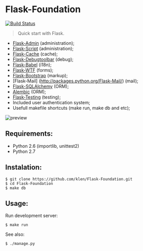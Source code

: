 Flask-Foundation
================

[![Build Status](https://secure.travis-ci.org/klen/Flask-Foundation.png?branch=master)](http://travis-ci.org/klen/Flask-Foundation)

> Quick start with Flask.

* [Flask-Admin](https://github.com/mrjoes/flask-admin/) (administration);
* [Flask-Script](http://github.com/rduplain/flask-script) (administration);
* [Flask-Cache](http://packages.python.org/Flask-Cache/) (cache);
* [Flask-Debugtoolbar](http://flask.pocoo.org/docs/extensiondev/) (debug);
* [Flask-Babel](http://github.com/mitsuhiko/flask-babel) (i18n);
* [Flask-WTF](http://github.com/rduplan/flask-wtf) (forms);
* [Flask-Bootstrap](http://github.com/mbr/flask-bootstrap) (markup);
* [Flask-Mail] (http://packages.python.org/Flask-Mail/) (mail);
* [Flask-SQLAlchemy](http://github.com/mitsuhiko/flask-sqlalchemy) (ORM);
* [Alembic](http://pypi.python.org/pypi/alembic/0.3.5) (ORM);
* [Flask-Testing](http://packages.python.org/Flask-Testing/) (testing);
* Included user authentication system;
* Usefull makefile shortcuts (make run, make db and etc);

![preview](https://raw.github.com/klen/Flask-Foundation/develop/preview.png)


Requirements:
------------

* Python 2.6 (importlib, unittest2)
* Python 2.7


Instalation:
------------

    $ git clone https://github.com/klen/Flask-Foundation.git
    $ cd Flask-Foundation
    $ make db


Usage:
------

Run development server:

    $ make run

See also:

    $ ./manage.py
